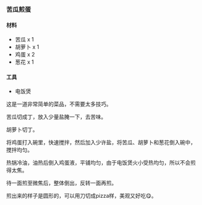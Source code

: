 ### 苦瓜煎蛋

#### 材料

* 苦瓜 x 1
* 胡萝卜 x 1
* 鸡蛋 x 2
* 葱花 x 1

#### 工具

* 电饭煲

这是一道非常简单的菜品，不需要太多技巧。

苦瓜切成丁，放入少量盐腌一下，去苦味。

胡萝卜切丁。

将鸡蛋打入碗里，快速搅拌，然后加入少许盐，将苦瓜、胡萝卜和葱花倒入碗中，搅拌均匀。

热锅冷油，油热后倒入鸡蛋液，平铺均匀，由于电饭煲火小受热均匀，所以不会煎得太焦。

待一面煎至微焦后，整体倒出，反转一面再煎。

煎出来的样子是圆形的，可以用刀切成pizza样，美观又好吃😋。